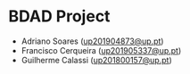 # BDAD Project

- Adriano Soares (up201904873@up.pt)
- Francisco Cerqueira (up201905337@up.pt)
- Guilherme Calassi (up201800157@up.pt)